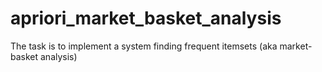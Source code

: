 # apriori_market_basket_analysis
The task is to implement a system finding frequent itemsets (aka market-basket analysis)

